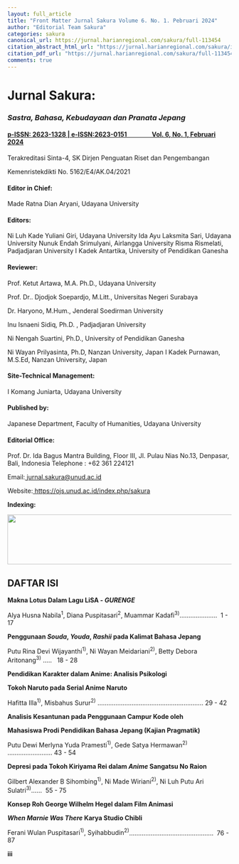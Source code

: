 ```yaml
---
layout: full_article
title: "Front Matter Jurnal Sakura Volume 6. No. 1. Pebruari 2024"
author: "Editorial Team Sakura"
categories: sakura
canonical_url: https://jurnal.harianregional.com/sakura/full-113454 
citation_abstract_html_url: "https://jurnal.harianregional.com/sakura/id-113454"
citation_pdf_url: "https://jurnal.harianregional.com/sakura/full-113454"  
comments: true
---
```


<a name="caption1"></a>
<h1><a name="bookmark0"></a><span class="font0" style="font-weight:bold;"><a name="bookmark1"></a>Jurnal Sakura:</span></h1>
<h3><a name="bookmark2"></a><span class="font5" style="font-weight:bold;font-style:italic;"><a name="bookmark3"></a>Sastra, Bahasa, Kebudayaan dan Pranata Jepang</span></h3>
<h4><a href="http://u.lipi.go.id/1469841632"><span class="font4" style="font-weight:bold;text-decoration:underline;">p-ISSN: 2623-1328 | </span></a><a name="bookmark4"></a><a name="bookmark5"></a><span class="font4" style="text-decoration:underline;">e</span><span class="font4" style="font-weight:bold;text-decoration:underline;">-ISSN:2623-0151 &nbsp;&nbsp;&nbsp;&nbsp;&nbsp;&nbsp;&nbsp;&nbsp;&nbsp;&nbsp;&nbsp;&nbsp;&nbsp;&nbsp;&nbsp;&nbsp;Vol. 6, </span><span class="font3" style="font-weight:bold;text-decoration:underline;">No</span><span class="font1" style="font-weight:bold;text-decoration:underline;">. 1</span><span class="font4" style="font-weight:bold;text-decoration:underline;">, Februari 2024</span></h4>
<p><span class="font4">Terakreditasi Sinta-4, SK Dirjen Penguatan Riset dan Pengembangan</span></p>
<p><span class="font4">Kemenristekdikti No. 5162/E4/AK.04/2021</span></p>
<h4><a name="bookmark6"></a><span class="font4" style="font-weight:bold;"><a name="bookmark7"></a>Editor in Chief:</span></h4>
<p><span class="font3">Made Ratna Dian Aryani, Udayana University</span></p>
<h4><a name="bookmark8"></a><span class="font4" style="font-weight:bold;"><a name="bookmark9"></a>Editors:</span></h4>
<p><span class="font3">Ni Luh Kade Yuliani Giri, Udayana University Ida Ayu Laksmita Sari, Udayana University Nunuk Endah Srimulyani, Airlangga University Risma Rismelati, Padjadjaran University I Kadek Antartika, University of Pendidikan Ganesha</span></p>
<h4><a name="bookmark10"></a><span class="font4" style="font-weight:bold;"><a name="bookmark11"></a>Reviewer:</span></h4>
<p><span class="font3">Prof. Ketut Artawa, M.A. Ph.D., Udayana University</span></p>
<p><span class="font3">Prof. Dr.. Djodjok Soepardjo, M.Litt., Universitas Negeri Surabaya</span></p>
<p><span class="font3">Dr. Haryono, M.Hum., Jenderal Soedirman University</span></p>
<p><span class="font3">Inu Isnaeni Sidiq, Ph.D. , Padjadjaran University</span></p>
<p><span class="font3">Ni Nengah Suartini, Ph.D., University of Pendidikan Ganesha</span></p>
<p><span class="font3">Ni Wayan Prilyasinta, Ph.D, Nanzan University, Japan I Kadek Purnawan, M.S.Ed, Nanzan University, Japan</span></p>
<h4><a name="bookmark12"></a><span class="font4" style="font-weight:bold;"><a name="bookmark13"></a>Site-Technical Management:</span></h4>
<p><span class="font3">I Komang Juniarta, Udayana University</span></p>
<h4><a name="bookmark14"></a><span class="font4" style="font-weight:bold;"><a name="bookmark15"></a>Published by:</span></h4>
<p><span class="font3">Japanese Department, Faculty of Humanities, Udayana University</span></p>
<h4><a name="bookmark16"></a><span class="font4" style="font-weight:bold;"><a name="bookmark17"></a>Editorial Office:</span></h4>
<p><span class="font3">Prof. Dr. Ida Bagus Mantra Building, Floor III, Jl. Pulau Nias No.13, Denpasar, Bali, Indonesia Telephone : +62 361 224121</span></p>
<p><span class="font3">Email:</span><a href="mailto:jurnal.sakura@unud.ac.id"><span class="font3"> </span><span class="font3" style="text-decoration:underline;">jurnal.sakura@unud.ac.id</span></a></p>
<p><span class="font3">Website:</span><a href="https://ojs.unud.ac.id/index.php/sakura"><span class="font3"> </span><span class="font3" style="text-decoration:underline;">https://ojs.unud.ac.id/index.php/sakura</span></a></p>
<p><span class="font4" style="font-weight:bold;">Indexing:</span></p><img src="https://jurnal.harianregional.com/media/113454-1.jpg" alt="" style="width:440pt;height:84pt;">
<h2><a name="bookmark18"></a><span class="font5" style="font-weight:bold;"><a name="bookmark19"></a>DAFTAR ISI</span></h2>
<p><span class="font4" style="font-weight:bold;">Makna Lotus Dalam Lagu LiSA - </span><span class="font4" style="font-weight:bold;font-style:italic;">GURENGE</span></p>
<p><span class="font4">Alya Husna Nabila<sup>1</sup>, Diana Puspitasari<sup>2</sup>, Muammar Kadafi<sup>3</sup></span><span class="font3"><sup>)</sup></span><span class="font4">………………… &nbsp;1 - 17</span></p>
<p><span class="font4" style="font-weight:bold;">Penggunaan </span><span class="font4" style="font-weight:bold;font-style:italic;">Souda</span><span class="font4" style="font-weight:bold;">, </span><span class="font4" style="font-weight:bold;font-style:italic;">Youda</span><span class="font4" style="font-weight:bold;">, </span><span class="font4" style="font-weight:bold;font-style:italic;">Rashii</span><span class="font4" style="font-weight:bold;"> pada Kalimat Bahasa Jepang</span></p>
<p><span class="font3">Putu Rina Devi Wijayanthi<sup>1)</sup>, Ni Wayan Meidariani<sup>2)</sup>, Betty Debora Aritonang<sup>3)</sup> ….. &nbsp;&nbsp;18 </span><span class="font4">- 28</span></p>
<p><span class="font4" style="font-weight:bold;">Pendidikan Karakter dalam Anime: Analisis Psikologi</span></p>
<p><span class="font4" style="font-weight:bold;">Tokoh Naruto pada Serial Anime Naruto</span></p>
<p><span class="font3">Hafitta Illa<sup>1)</sup>, Misbahus Surur<sup>2)</sup> </span><span class="font4">………………………………………………….. 29 - 42</span></p>
<p><span class="font4" style="font-weight:bold;">Analisis Kesantunan pada Penggunaan Campur Kode oleh</span></p>
<p><span class="font4" style="font-weight:bold;">Mahasiswa Prodi Pendidikan Bahasa Jepang (Kajian Pragmatik)</span></p>
<p><span class="font3">Putu Dewi Merlyna Yuda Pramesti<sup>1)</sup>, Gede Satya Hermawan<sup>2)</sup> </span><span class="font4">……….…………… 43 - 54</span></p>
<p><span class="font4" style="font-weight:bold;">Depresi pada Tokoh Kiriyama Rei dalam </span><span class="font4" style="font-weight:bold;font-style:italic;">Anime</span><span class="font4" style="font-weight:bold;"> Sangatsu No Raion</span></p>
<p><span class="font3">Gilbert Alexander B Sihombing<sup>1)</sup>, Ni Made Wiriani<sup>2)</sup>, Ni Luh Putu Ari Sulatri<sup>3)</sup></span><span class="font4">…… &nbsp;55 - 75</span></p>
<p><span class="font4" style="font-weight:bold;">Konsep Roh George Wilhelm Hegel dalam Film Animasi</span></p>
<p><span class="font4" style="font-weight:bold;font-style:italic;">When Marnie Was There</span><span class="font4" style="font-weight:bold;"> Karya Studio Chibli</span></p>
<p><span class="font3">Ferani Wulan Puspitasari<sup>1)</sup>, Syihabbudin<sup>2)</sup></span><span class="font4">……………………………………….. &nbsp;76 - 87</span></p>
<p><span class="font2" style="font-weight:bold;">iii</span></p>